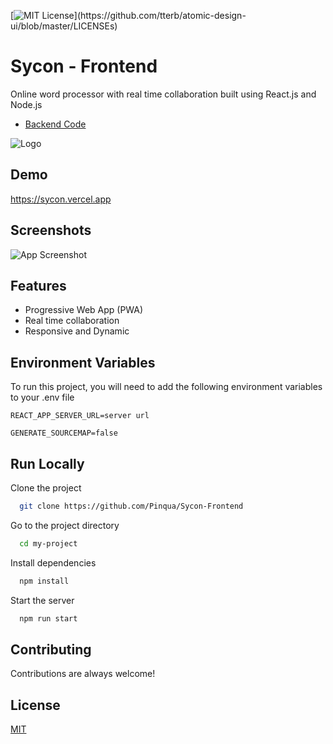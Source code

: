 [![MIT License](https://img.shields.io/apm/l/atomic-design-ui.svg?)](https://github.com/tterb/atomic-design-ui/blob/master/LICENSEs)

# Sycon - Frontend

Online word processor with real time collaboration built using React.js and Node.js


 - [Backend Code](https://github.com/Pinqua/Sycon-Backend)
 
![Logo](https://sycon.vercel.app/favicons/apple-touch-icon.png)

    
## Demo

https://sycon.vercel.app
  
## Screenshots

![App Screenshot](https://i.ibb.co/zQXcx6J/sycon.gif)

  
## Features

- Progressive Web App (PWA)
- Real time collaboration
- Responsive and Dynamic


## Environment Variables

To run this project, you will need to add the following environment variables to your .env file



`REACT_APP_SERVER_URL=server url`

`GENERATE_SOURCEMAP=false`


## Run Locally

Clone the project

```bash
  git clone https://github.com/Pinqua/Sycon-Frontend
```

Go to the project directory

```bash
  cd my-project
```

Install dependencies

```bash
  npm install
```

Start the server

```bash
  npm run start
```

  
## Contributing

Contributions are always welcome!
 
## License

[MIT](https://choosealicense.com/licenses/mit/)

  
